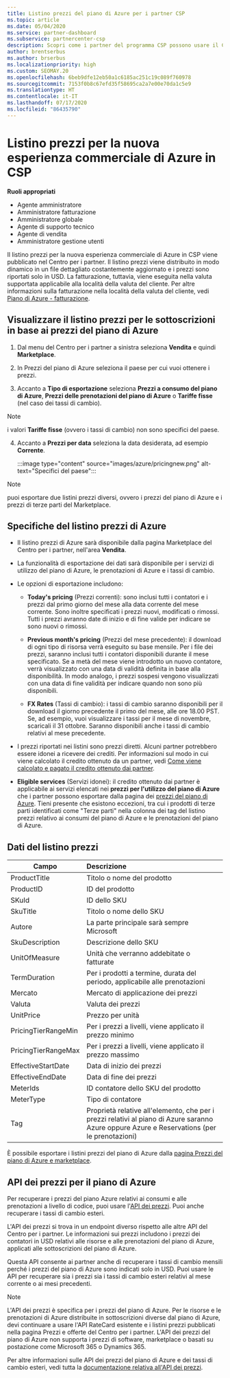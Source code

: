 ```yaml
---
title: Listino prezzi del piano di Azure per i partner CSP
ms.topic: article
ms.date: 05/04/2020
ms.service: partner-dashboard
ms.subservice: partnercenter-csp
description: Scopri come i partner del programma CSP possono usare il Centro per i partner per visualizzare il listino prezzi delle sottoscrizioni in base al piano di Azure.
author: brentserbus
ms.author: brserbus
ms.localizationpriority: high
ms.custom: SEOMAY.20
ms.openlocfilehash: 6beb9dfe12eb50a1c6185ac251c19c089f760978
ms.sourcegitcommit: 7153f0b8c67efd35f58695ca2a7e00e70da1c5e9
ms.translationtype: HT
ms.contentlocale: it-IT
ms.lasthandoff: 07/17/2020
ms.locfileid: "86435790"
---
```

# <a name="price-list-for-the-new-commerce-experience-in-csp-for-azure"></a>Listino prezzi per la nuova esperienza commerciale di Azure in CSP

**Ruoli appropriati**

- Agente amministratore
- Amministratore fatturazione
- Amministratore globale
- Agente di supporto tecnico
- Agente di vendita
- Amministratore gestione utenti

Il listino prezzi per la nuova esperienza commerciale di Azure in CSP viene pubblicato nel Centro per i partner. Il listino prezzi viene distribuito in modo dinamico in un file dettagliato costantemente aggiornato e i prezzi sono riportati solo in USD. La fatturazione, tuttavia, viene eseguita nella valuta supportata applicabile alla località della valuta del cliente. Per altre informazioni sulla fatturazione nella località della valuta del cliente, vedi [Piano di Azure - fatturazione](azure-plan-billing.md).

## <a name="see-pricing-for-subscriptions-under-the-azure-plan-pricing"></a>Visualizzare il listino prezzi per le sottoscrizioni in base ai prezzi del piano di Azure

1. Dal menu del Centro per i partner a sinistra seleziona **Vendita** e quindi **Marketplace**.

2. In Prezzi del piano di Azure seleziona il paese per cui vuoi ottenere i prezzi.

3. Accanto a **Tipo di esportazione** seleziona **Prezzi a consumo del piano di Azure**, **Prezzi delle prenotazioni del piano di Azure** o **Tariffe fisse** (nel caso dei tassi di cambio). 

>[!NOTE] 
>i valori **Tariffe fisse** (ovvero i tassi di cambio) non sono specifici del paese.

4. Accanto a **Prezzi per data** seleziona la data desiderata, ad esempio **Corrente**.

   :::image type="content" source="images/azure/pricingnew.png" alt-text="Specifici del paese":::

>[!NOTE] 
>puoi esportare due listini prezzi diversi, ovvero i prezzi del piano di Azure e i prezzi di terze parti del Marketplace.

## <a name="azure-price-list-specifics"></a>Specifiche del listino prezzi di Azure

- Il listino prezzi di Azure sarà disponibile dalla pagina Marketplace del Centro per i partner, nell'area **Vendita**.

- La funzionalità di esportazione dei dati sarà disponibile per i servizi di utilizzo del piano di Azure, le prenotazioni di Azure e i tassi di cambio.

- Le opzioni di esportazione includono:

  - **Today's pricing** (Prezzi correnti): sono inclusi tutti i contatori e i prezzi dal primo giorno del mese alla data corrente del mese corrente. Sono inoltre specificati i prezzi nuovi, modificati o rimossi. Tutti i prezzi avranno date di inizio e di fine valide per indicare se sono nuovi o rimossi.

  - **Previous month's pricing** (Prezzi del mese precedente): il download di ogni tipo di risorsa verrà eseguito su base mensile. Per i file dei prezzi, saranno inclusi tutti i contatori disponibili durante il mese specificato. Se a metà del mese viene introdotto un nuovo contatore, verrà visualizzato con una data di validità definita in base alla disponibilità. In modo analogo, i prezzi sospesi vengono visualizzati con una data di fine validità per indicare quando non sono più disponibili.

  - **FX Rates** (Tassi di cambio): i tassi di cambio saranno disponibili per il download il giorno precedente il primo del mese, alle ore 18.00 PST. Se, ad esempio, vuoi visualizzare i tassi per il mese di novembre, scaricali il 31 ottobre. Saranno disponibili anche i tassi di cambio relativi al mese precedente.

- I prezzi riportati nei listini sono prezzi diretti. Alcuni partner potrebbero essere idonei a ricevere dei crediti. Per informazioni sul modo in cui viene calcolato il credito ottenuto da un partner, vedi [Come viene calcolato e pagato il credito ottenuto dai partner](partner-earned-credit-explanation.md).

- **Eligible services** (Servizi idonei): il credito ottenuto dai partner è applicabile ai servizi elencati nei **prezzi per l'utilizzo del piano di Azure** che i partner possono esportare dalla pagina dei [prezzi del piano di Azure](https://partner.microsoft.com/commerce/sales). Tieni presente che esistono eccezioni, tra cui i prodotti di terze parti identificati come "Terze parti" nella colonna dei tag del listino prezzi relativo ai consumi del piano di Azure e le prenotazioni del piano di Azure.

## <a name="price-list-data"></a>Dati del listino prezzi

|**Campo**   |**Descrizione**   |
|--------------------------|:---------------------------|
|ProductTitle  |Titolo o nome del prodotto|
|ProductID   |ID del prodotto|
|SKuId|ID dello SKU|
|SkuTitle|Titolo o nome dello SKU|
|Autore|La parte principale sarà sempre Microsoft|
|SkuDescription|Descrizione dello SKU|
|UnitOfMeasure|Unità che verranno addebitate o fatturate|
|TermDuration|Per i prodotti a termine, durata del periodo, applicabile alle prenotazioni|
|Mercato|Mercato di applicazione dei prezzi|
|Valuta|Valuta dei prezzi|
|UnitPrice|Prezzo per unità|
|PricingTierRangeMin|Per i prezzi a livelli, viene applicato il prezzo minimo|
|PricingTierRangeMax|Per i prezzi a livelli, viene applicato il prezzo massimo|
|EffectiveStartDate|Data di inizio dei prezzi|
|EffectiveEndDate|Data di fine dei prezzi|
|MeterIds|ID contatore dello SKU del prodotto|
|MeterType|Tipo di contatore|
|Tag|Proprietà relative all'elemento, che per i prezzi relativi al piano di Azure saranno Azure oppure Azure e Reservations (per le prenotazioni)|

È possibile esportare i listini prezzi del piano di Azure dalla [pagina Prezzi del piano di Azure e marketplace](https://partner.microsoft.com/commerce/sales?type=Any&category=Any).

## <a name="pricing-api-for-azure-plan"></a>API dei prezzi per il piano di Azure

Per recuperare i prezzi del piano Azure relativi ai consumi e alle prenotazioni a livello di codice, puoi usare l'[API dei prezzi](https://docs.microsoft.com/partner/develop/pricing). Puoi anche recuperare i tassi di cambio esteri.

L'API dei prezzi si trova in un endpoint diverso rispetto alle altre API del Centro per i partner. Le informazioni sui prezzi includono i prezzi dei contatori in USD relativi alle risorse e alle prenotazioni del piano di Azure, applicati alle sottoscrizioni del piano di Azure.

Questa API consente ai partner anche di recuperare i tassi di cambio mensili perché i prezzi del piano di Azure sono indicati solo in USD. Puoi usare le API per recuperare sia i prezzi sia i tassi di cambio esteri relativi al mese corrente o ai mesi precedenti.

>[!NOTE]
> L'API dei prezzi è specifica per i prezzi del piano di Azure. Per le risorse e le prenotazioni di Azure distribuite in sottoscrizioni diverse dal piano di Azure, devi continuare a usare l'API RateCard esistente e i listini prezzi pubblicati nella pagina Prezzi e offerte del Centro per i partner. L'API dei prezzi del piano di Azure non supporta i prezzi di software, marketplace o basati su postazione come Microsoft 365 o Dynamics 365.

Per altre informazioni sulle API dei prezzi del piano di Azure e dei tassi di cambio esteri, vedi tutta la [documentazione relativa all'API dei prezzi](https://docs.microsoft.com/partner/develop/pricing).
